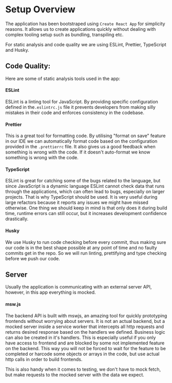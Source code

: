 # Setup Overview

The application has been bootstraped using `Create React App` for simplicity reasons. It allows us to create applications quickly without dealing with complex tooling setup such as bundling, transpiling etc.

For static analysis and code quality we are using ESLint, Prettier, TypeScript and Husky.

## Code Quality:

Here are some of static analysis tools used in the app:

#### ESLint

ESLint is a linting tool for JavaScript. By providing specific configuration defined in the`.eslintrc.js` file it prevents developers from making silly mistakes in their code and enforces consistency in the codebase.

#### Prettier

This is a great tool for formatting code. By utilising "format on save" feature in our IDE we can automatically format code based on the configuration provided in the `.prettierrc` file. It also gives us a good feedback when something is wrong with the code. If it doesn't auto-format we know something is wrong with the code.

#### TypeScript

ESLint is great for catching some of the bugs related to the language, but since JavaScript is a dynamic language ESLint cannot check data that runs through the applications, which can often lead to bugs, especially on larger projects. That is why TypeScript should be used. It is very useful during large refactors because it reports any issues we might have missed otherwise. One thing we should keep in mind is that only does it during build time, runtime errors can still occur, but it increases development confidence drastically.

#### Husky

We use Husky to run code checking before every commit, thus making sure our code is in the best shape possible at any point of time and no faulty commits get in the repo. So we will run linting, prettifying and type checking before we push our code.

## Server

Usually the application is communicating with an external server API, however, in this app everything is mocked.

#### msw.js

The backend API is built with mswjs, an amazing tool for quickly prototyping frontends without worrying about servers. It is not an actual backend, but a mocked server inside a service worker that intercepts all http requests and returns desired response based on the handlers we defined. Business logic can also be created in it's handlers. This is especially useful if you only have access to frontend and are blocked by some not implemented feature on the backend. This way you will not be forced to wait for the feature to be completed or harcode some objects or arrays in the code, but use actual http calls in order to build frontends.

This is also handy when it comes to testing, we don't have to mock fetch, but make requests to the mocked server with the data we expect.
